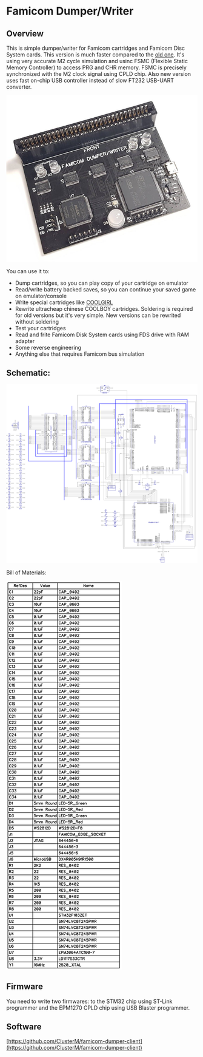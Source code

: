 # Famicom Dumper/Writer


## Overview

This is simple dumper/writer for Famicom cartridges and Famicom Disc System cards. This version is much faster compared to
the [old one](https://github.com/ClusterM/famicom-dumper). It's using very accurate M2 cycle simulation and usinc FSMC
(Flexible Static Memory Controller) to access PRG and CHR memory. FSMC is precisely synchronized with the M2 clock signal
using CPLD chip. Also new version uses fast on-chip USB controller instead of slow FT232 USB-UART converter.


![Dumper](photos/dumper.jpg)

You can use it to:
* Dump cartridges, so you can play copy of your cartridge on emulator
* Read/write battery backed saves, so you can continue your saved game on emulator/console
* Write special cartridges like [COOLGIRL](https://github.com/ClusterM/coolgirl-famicom-multicard)
* Rewrite ultracheap chinese COOLBOY cartridges. Soldering is required for old versions but it's very simple. New versions can be rewrited without soldering
* Test your cartridges
* Read and frite Famicom Disk System cards using FDS drive with RAM adapter
* Some reverse engineering
* Anything else that requires Famicom bus simulation


## Schematic:

![Schematic](schematic/schematic.png)

Bill of Materials:

![BoM](schematic/bom.png)


## Firmware

You need to write two firmwares: to the STM32 chip using ST-Link programmer and the EPM1270 CPLD chip using USB Blaster programmer.


## Software

[https://github.com/ClusterM/famicom-dumper-client](https://github.com/ClusterM/famicom-dumper-client)
